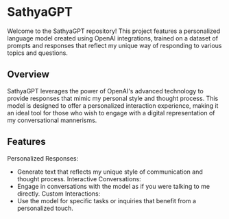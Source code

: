# SathyaGPT
Welcome to the SathyaGPT repository! This project features a personalized language model created using OpenAI integrations, trained on a dataset of prompts and responses that reflect my unique way of responding to various topics and questions.

## Overview
SathyaGPT leverages the power of OpenAI's advanced technology to provide responses that mimic my personal style and thought process. This model is designed to offer a personalized interaction experience, making it an ideal tool for those who wish to engage with a digital representation of my conversational mannerisms.

## Features
Personalized Responses: 
  - Generate text that reflects my unique style of communication and thought process.
Interactive Conversations:
  - Engage in conversations with the model as if you were talking to me directly.
Custom Interactions:
  - Use the model for specific tasks or inquiries that benefit from a personalized touch.
